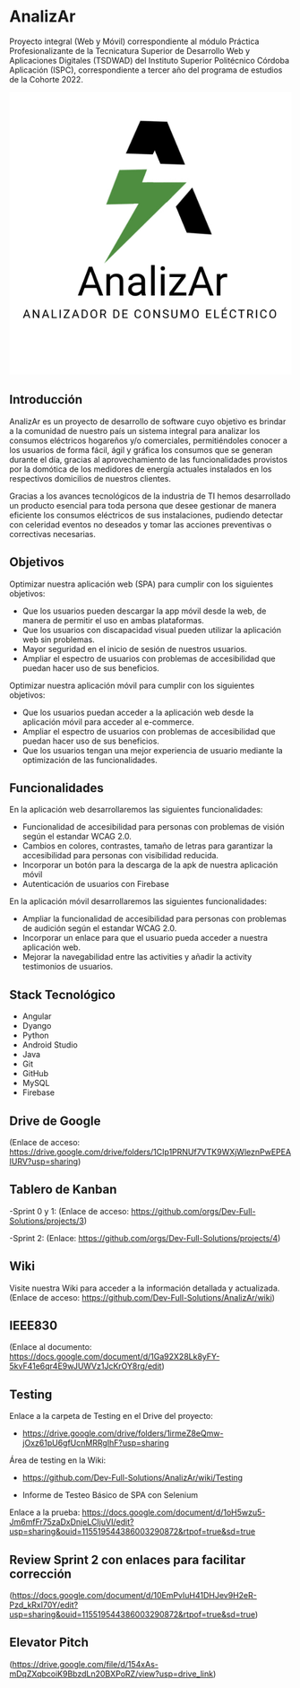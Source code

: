 # AnalizAr
Proyecto integral (Web y Móvil) correspondiente al módulo Práctica Profesionalizante de la Tecnicatura Superior de Desarrollo Web y Aplicaciones Digitales (TSDWAD) del Instituto Superior Politécnico Córdoba Aplicación (ISPC), correspondiente a tercer año del programa de estudios de la Cohorte 2022.

![imagen](https://github.com/Dev-Full-Solutions/AnalizArApp/blob/main/Imagenes/AnalizAr.jpg)

## Introducción
AnalizAr es un proyecto de desarrollo de software cuyo objetivo es brindar a la comunidad de nuestro país un sistema integral para analizar los consumos eléctricos hogareños y/o comerciales, permitiéndoles conocer a los usuarios de forma fácil, ágil y gráfica los consumos que se generan durante el día, gracias al aprovechamiento de las funcionalidades provistos por la domótica de los medidores de energía actuales instalados en los respectivos domicilios de nuestros clientes.

Gracias a los avances tecnológicos de la industria de TI hemos desarrollado un producto esencial para toda persona que desee gestionar de manera eficiente los consumos eléctricos de sus instalaciones, pudiendo detectar con celeridad eventos no deseados y tomar las acciones preventivas o correctivas necesarias.

## Objetivos
Optimizar nuestra aplicación web (SPA) para cumplir con los siguientes objetivos:
- Que los usuarios pueden descargar la app móvil desde la web, de manera de permitir el uso en ambas plataformas.
- Que los usuarios con discapacidad visual pueden utilizar la aplicación web sin problemas.
- Mayor seguridad en el inicio de sesión de nuestros usuarios.
- Ampliar el espectro de usuarios con problemas de accesibilidad que puedan hacer uso de sus beneficios.

Optimizar nuestra aplicación móvil para cumplir con los siguientes objetivos:
- Que los usuarios puedan acceder a la aplicación web desde la aplicación móvil para acceder al e-commerce.
- Ampliar el espectro de usuarios con problemas de accesibilidad que puedan hacer uso de sus beneficios.
- Que los usuarios tengan una mejor experiencia de usuario mediante la optimización de las funcionalidades.

## Funcionalidades
En la aplicación web desarrollaremos las siguientes funcionalidades:
- Funcionalidad de accesibilidad para personas con problemas de visión según el estandar WCAG 2.0.
- Cambios en colores, contrastes, tamaño de letras para garantizar la accesibilidad para personas con visibilidad reducida.
- Incorporar un botón para la descarga de la apk de nuestra aplicación móvil
- Autenticación de usuarios con Firebase

En la aplicación móvil desarrollaremos las siguientes funcionalidades:
- Ampliar la funcionalidad de accesibilidad para personas con problemas de audición según el estandar WCAG 2.0.
- Incorporar un enlace para que el usuario pueda acceder a nuestra aplicación web.
- Mejorar la navegabilidad entre las activities y añadir la activity testimonios de usuarios.

## Stack Tecnológico
- Angular
- Dyango
- Python
- Android Studio
- Java
- Git
- GitHub
- MySQL
- Firebase

## Drive de Google
(Enlace de acceso: https://drive.google.com/drive/folders/1CIp1PRNUf7VTK9WXjWleznPwEPEAIURV?usp=sharing)

## Tablero de Kanban
-Sprint 0 y 1: (Enlace de acceso: https://github.com/orgs/Dev-Full-Solutions/projects/3)

-Sprint 2: (Enlace: https://github.com/orgs/Dev-Full-Solutions/projects/4)

## Wiki
Visite nuestra Wiki para acceder a la información detallada y actualizada.
(Enlace de acceso: https://github.com/Dev-Full-Solutions/AnalizAr/wiki)

## IEEE830
(Enlace al documento: https://docs.google.com/document/d/1Ga92X28Lk8yFY-5kvF41e6qr4E9wJUWVz1JcKrOY8rg/edit)

## Testing
Enlace a la carpeta de Testing en el Drive del proyecto: 
- https://drive.google.com/drive/folders/1irmeZ8eQmw-jOxz61pU6gfUcnMRRgIhF?usp=sharing
 
Área de testing en la Wiki:
- https://github.com/Dev-Full-Solutions/AnalizAr/wiki/Testing
  
- Informe de Testeo Básico de SPA con Selenium

Enlace a la prueba: https://docs.google.com/document/d/1oH5wzu5-Jm6mfFr75zaDxDnjeLCIjuVI/edit?usp=sharing&ouid=115519544386003290872&rtpof=true&sd=true

## Review Sprint 2 con enlaces para facilitar corrección
(https://docs.google.com/document/d/10EmPvIuH41DHJev9H2eR-Pzd_kRxI70Y/edit?usp=sharing&ouid=115519544386003290872&rtpof=true&sd=true)
  
## Elevator Pitch
(https://drive.google.com/file/d/154xAs-mDqZXqbcoiK9BbzdLn20BXPoRZ/view?usp=drive_link)
